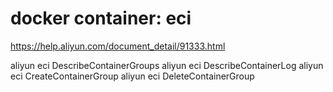# docker container: eci
https://help.aliyun.com/document_detail/91333.html

aliyun eci DescribeContainerGroups
aliyun eci DescribeContainerLog
aliyun eci CreateContainerGroup
aliyun eci DeleteContainerGroup
